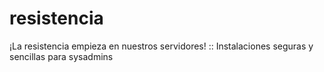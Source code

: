 resistencia
===========

¡La resistencia empieza en nuestros servidores! :: Instalaciones seguras y sencillas para sysadmins
